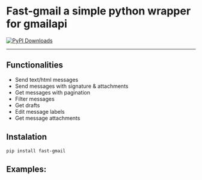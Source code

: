 # Fast-gmail a simple python wrapper for gmailapi

[![PyPI Downloads](https://img.shields.io/pypi/dm/fast-gmail.svg?label=PyPI%20downloads)](
https://pypi.org/project/fast-gmail/)

---
## Functionalities
- Send text/html messages
- Send messages with signature & attachments
- Get messages with pagination
- Filter messages
- Get drafts
- Edit message labels
- Get message attachments


## Instalation
`pip install fast-gmail`

## Examples:
```



```